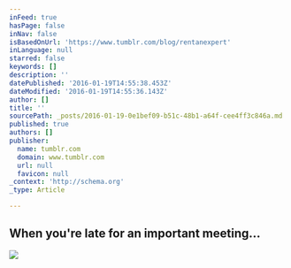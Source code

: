 ```yaml
---
inFeed: true
hasPage: false
inNav: false
isBasedOnUrl: 'https://www.tumblr.com/blog/rentanexpert'
inLanguage: null
starred: false
keywords: []
description: ''
datePublished: '2016-01-19T14:55:38.453Z'
dateModified: '2016-01-19T14:55:36.143Z'
author: []
title: ''
sourcePath: _posts/2016-01-19-0e1bef09-b51c-48b1-a64f-cee4ff3c846a.md
published: true
authors: []
publisher:
  name: tumblr.com
  domain: www.tumblr.com
  url: null
  favicon: null
_context: 'http://schema.org'
_type: Article

---
```

## **When you're late for an important meeting...**
![](https://45.media.tumblr.com/e9e2b366d431fc5edcab8f66f3fdc8f1/tumblr_npetzooreC1uo2gc8o1_500.gif)